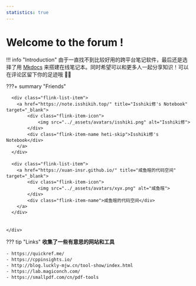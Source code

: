 ```yaml
---
statistics: true
---
```


# Welcome to the forum !

!!! info "Introduction"
    由于一直找不到比较好用的跨平台笔记软件，最后还是选择了用 [Mkdocs](https://www.mkdocs.org/) 来搭建在线笔记本。同时希望可以和更多人一起分享知识！可以在评论区留下你的足迹哦 👣👣

???+ summary "Friends"
    <div class="flink-list">

      <div class="flink-list-item">
        <a href="https://note.isshikih.top/" title="Isshiki修's Notebook" target="_blank">
            <div class="flink-item-icon">
                <img src="../_assets/avatars/isshiki.png" alt="Isshiki修">
            </div>
            <div class="flink-item-name heti-skip">Isshiki修's Notebook</div>
        </a>
      </div>

      <div class="flink-list-item">
        <a href="https://xuan-insr.github.io/" title="咸鱼暄的代码空间" target="_blank">
            <div class="flink-item-icon">
                <img src="../_assets/avatars/xyx.png" alt="咸鱼暄">
            </div>
            <div class="flink-item-name">咸鱼暄的代码空间</div>
        </a>
      </div>


    </div>


??? tip "Links"
    **收集了一些有意思的网站和工具**

    - https://quickref.me/
    - https://cppinsights.io/
    - http://blog.luckly-mjw.cn/tool-show/index.html
    - https://lab.magiconch.com/
    - https://smallpdf.com/cn/pdf-tools
